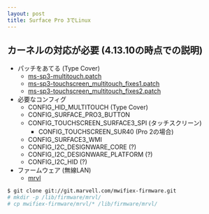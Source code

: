 ```yaml
---
layout: post
title: Surface Pro 3でLinux
---
```


## カーネルの対応が必要 (4.13.10の時点での説明)

- パッチをあてる (Type Cover)
  - [ms-sp3-multitouch.patch](ms-sp3-multitouch.patch)
  - [ms-sp3-touchscreen_multitouch_fixes1.patch](ms-sp3-touchscreen_multitouch_fixes1.patch)
  - [ms-sp3-touchscreen_multitouch_fixes2.patch](ms-sp3-touchscreen_multitouch_fixes2.patch)
- 必要なコンフィグ
  - CONFIG_HID_MULTITOUCH (Type Cover)
  - CONFIG_SURFACE_PRO3_BUTTON
  - CONFIG_TOUCHSCREEN_SURFACE3_SPI (タッチスクリーン)
    - CONFIG_TOUCHSCREEN_SUR40 (Pro 2の場合)
  - CONFIG_SURFACE3_WMI
  - CONFIG_I2C_DESIGNWARE_CORE (?)
  - CONFIG_I2C_DESIGNWARE_PLATFORM (?)
  - CONFIG_I2C_HID (?)
- ファームウェア (無線LAN)
  - [mrvl](https://git.kernel.org/pub/scm/linux/kernel/git/firmware/linux-firmware.git/commit/)

```bash
$ git clone git://git.marvell.com/mwifiex-firmware.git
# mkdir -p /lib/firmware/mrvl/
# cp mwifiex-firmware/mrvl/* /lib/firmware/mrvl/
```
